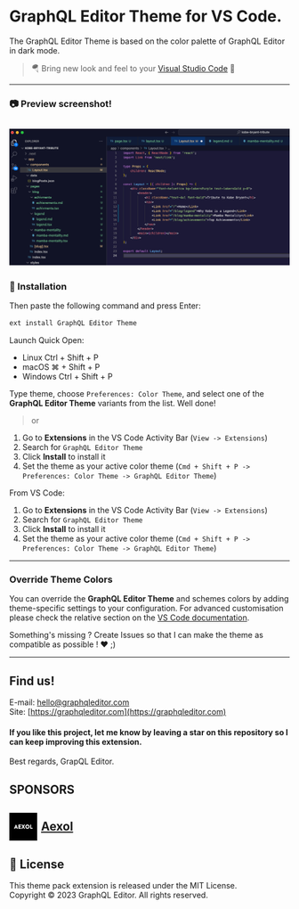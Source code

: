 # GraphQL Editor Theme for VS Code.

The GraphQL Editor Theme is based on the color palette of GraphQL Editor in dark mode.

> 🪂 Bring new look and feel to your [Visual Studio Code](https://code.visualstudio.com) 🤩

---

### 📷 Preview screenshot!

## ![TypeScript](./assets/screenshot.png)

### 🚀 Installation

Then paste the following command and press Enter:

```bash
ext install GraphQL Editor Theme
```

Launch Quick Open:

- Linux Ctrl + Shift + P
- macOS ⌘ + Shift + P
- Windows Ctrl + Shift + P

Type theme, choose `Preferences: Color Theme`, and select one of the **GraphQL Editor Theme** variants from the list. Well done!

> or

1. Go to **Extensions** in the VS Code Activity Bar (`View -> Extensions`)
2. Search for `GraphQL Editor Theme`
3. Click **Install** to install it
4. Set the theme as your active color theme (`Cmd + Shift + P -> Preferences: Color Theme -> GraphQL Editor Theme`)

From VS Code:

1. Go to **Extensions** in the VS Code Activity Bar (`View -> Extensions`)
2. Search for `GraphQL Editor Theme`
3. Click **Install** to install it
4. Set the theme as your active color theme (`Cmd + Shift + P -> Preferences: Color Theme -> GraphQL Editor Theme`)

---

### Override Theme Colors

You can override the **GraphQL Editor Theme** and schemes colors by adding theme-specific settings to your configuration. For advanced customisation please check the relative section on the [VS Code documentation](https://code.visualstudio.com/docs/getstarted/themes#_customizing-a-color-theme).

Something's missing ? Create Issues so that I can make the theme as compatible as possible ! ❤️ ;)

---

## Find us!

E-mail: [hello@graphqleditor.com](hello@graphqleditor.com "Send an e-mail")\
Site: [https://graphqleditor.com](https://graphqleditor.com)

#### If you like this project, let me know by leaving a star on this repository so I can keep improving this extension.

Best regards, GrapQL Editor.

## SPONSORS

<h2>
<a href="https://aexol.com/" target="__blank" style="display:flex; align-items:center;">
<img src="./assets/aexol.png" style="margin-right: 7px; height: 50px; width: 50px"/>
<span style="line-height: 50px">Aexol</span>
</a>
</h2>

## 📜 License

This theme pack extension is released under the MIT License.\
Copyright &copy; 2023 GraphQL Editor. All rights reserved.
